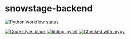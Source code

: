 # snowstage-backend

[![Python workflow status](https://github.com/TanChiaChun/snowstage-backend/actions/workflows/python.yml/badge.svg)](https://github.com/TanChiaChun/snowstage-backend/actions/workflows/python.yml)

[![Code style: black](https://img.shields.io/badge/code%20style-black-000000.svg)](https://github.com/psf/black)
[![linting: pylint](https://img.shields.io/badge/linting-pylint-yellowgreen)](https://github.com/pylint-dev/pylint)
[![Checked with mypy](https://www.mypy-lang.org/static/mypy_badge.svg)](https://mypy-lang.org/)
